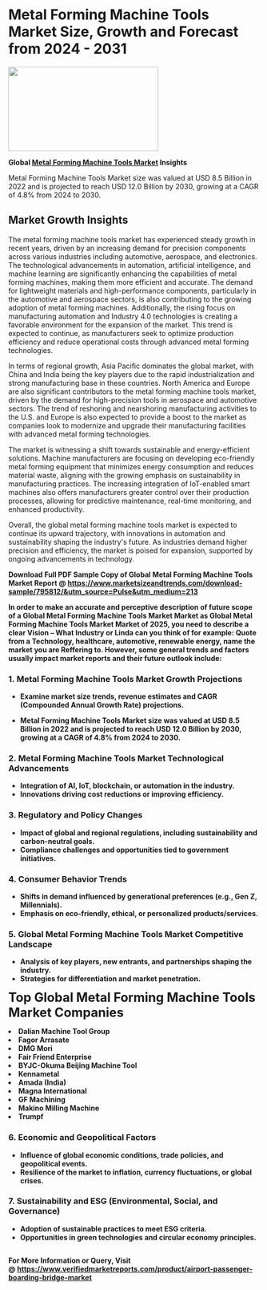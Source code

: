 <H1>Metal Forming Machine Tools Market Size, Growth and Forecast from 2024 - 2031</H1><img class="aligncenter size-medium wp-image-584254" src="https://thirdeyenews.in/wp-content/uploads/2024/09/Global-Market-Research-300x168.jpeg" alt="" width="300" height="168" /><p><strong>Global&nbsp;<a href="https://www.marketsizeandtrends.com/download-sample/795812/&amp;utm_source=Pulse&amp;utm_medium=213">Metal Forming Machine Tools Market</a> Insights</strong></p><p>Metal Forming Machine Tools Market size was valued at USD 8.5 Billion in 2022 and is projected to reach USD 12.0 Billion by 2030, growing at a CAGR of 4.8% from 2024 to 2030.</p><p><h2>Market Growth Insights</h2> <p>The metal forming machine tools market has experienced steady growth in recent years, driven by an increasing demand for precision components across various industries including automotive, aerospace, and electronics. The technological advancements in automation, artificial intelligence, and machine learning are significantly enhancing the capabilities of metal forming machines, making them more efficient and accurate. The demand for lightweight materials and high-performance components, particularly in the automotive and aerospace sectors, is also contributing to the growing adoption of metal forming machines. Additionally, the rising focus on manufacturing automation and Industry 4.0 technologies is creating a favorable environment for the expansion of the market. This trend is expected to continue, as manufacturers seek to optimize production efficiency and reduce operational costs through advanced metal forming technologies.</p> <p><strong></strong></p> <p>In terms of regional growth, Asia Pacific dominates the global market, with China and India being the key players due to the rapid industrialization and strong manufacturing base in these countries. North America and Europe are also significant contributors to the metal forming machine tools market, driven by the demand for high-precision tools in aerospace and automotive sectors. The trend of reshoring and nearshoring manufacturing activities to the U.S. and Europe is also expected to provide a boost to the market as companies look to modernize and upgrade their manufacturing facilities with advanced metal forming technologies.</p> <p>The market is witnessing a shift towards sustainable and energy-efficient solutions. Machine manufacturers are focusing on developing eco-friendly metal forming equipment that minimizes energy consumption and reduces material waste, aligning with the growing emphasis on sustainability in manufacturing practices. The increasing integration of IoT-enabled smart machines also offers manufacturers greater control over their production processes, allowing for predictive maintenance, real-time monitoring, and enhanced productivity.</p> <p>Overall, the global metal forming machine tools market is expected to continue its upward trajectory, with innovations in automation and sustainability shaping the industry's future. As industries demand higher precision and efficiency, the market is poised for expansion, supported by ongoing advancements in technology.</p> <p><strong></p><p><span class=""><strong>Download Full PDF Sample Copy of Global Metal Forming Machine Tools Market Report</strong> @ <a href="https://www.marketsizeandtrends.com/download-sample/795812/&amp;utm_source=Pulse&amp;utm_medium=213" target="_blank">https://www.marketsizeandtrends.com/download-sample/795812/&amp;utm_source=Pulse&amp;utm_medium=213</a></span></p><p>In order to make an accurate and perceptive description of future scope of a Global&nbsp;Metal Forming Machine Tools Market Market as Global&nbsp;Metal Forming Machine Tools Market Market of 2025, you need to describe a clear Vision &ndash; What Industry or Linda can you think of for example: Quote from a Technology, healthcare, automotive, renewable energy, name the market you are Reffering to. However, some general trends and factors usually impact market reports and their future outlook include:</p><h3>1.&nbsp;<strong>Metal Forming Machine Tools Market Growth Projections</strong></h3><ul><li>Examine market size trends, revenue estimates and CAGR (Compounded Annual Growth Rate) projections.</li><li><p>Metal Forming Machine Tools Market size was valued at USD 8.5 Billion in 2022 and is projected to reach USD 12.0 Billion by 2030, growing at a CAGR of 4.8% from 2024 to 2030.</p></li></ul><h3>2.&nbsp;<strong>Metal Forming Machine Tools Market Technological Advancements</strong></h3><ul><li>Integration of AI, IoT, blockchain, or automation in the industry.</li><li>Innovations driving cost reductions or improving efficiency.</li></ul><h3>3.&nbsp;<strong>Regulatory and Policy Changes</strong></h3><ul><li>Impact of global and regional regulations, including sustainability and carbon-neutral goals.</li><li>Compliance challenges and opportunities tied to government initiatives.</li></ul><h3>4.&nbsp;<strong>Consumer Behavior Trends</strong></h3><ul><li>Shifts in demand influenced by generational preferences (e.g., Gen Z, Millennials).</li><li>Emphasis on eco-friendly, ethical, or personalized products/services.</li></ul><h3>5.&nbsp;<strong>Global Metal Forming Machine Tools Market Competitive Landscape</strong></h3><ul><li>Analysis of key players, new entrants, and partnerships shaping the industry.</li><li>Strategies for differentiation and market penetration.</li></ul><p data-pm-slice="1 1 []"><span style="color: inherit; font-family: inherit; font-size: 25px;">Top Global Metal Forming Machine Tools Market Companies</span></p><div class="" data-test-id=""><p><li>Dalian Machine Tool Group</li><li> Fagor Arrasate</li><li> DMG Mori</li><li> Fair Friend Enterprise</li><li> BYJC-Okuma Beijing Machine Tool</li><li> Kennametal</li><li> Amada (India)</li><li> Magna International</li><li> GF Machining</li><li> Makino Milling Machine</li><li> Trumpf</li></p></div><h3>6.&nbsp;<strong>Economic and Geopolitical Factors</strong></h3><ul><li>Influence of global economic conditions, trade policies, and geopolitical events.</li><li>Resilience of the market to inflation, currency fluctuations, or global crises.</li></ul><h3>7.&nbsp;<strong>Sustainability and ESG (Environmental, Social, and Governance)</strong></h3><ul><li>Adoption of sustainable practices to meet ESG criteria.</li><li>Opportunities in green technologies and circular economy principles.</li></ul><h2><strong style="font-size: 14px;">For More Information or Query, Visit @&nbsp;</strong><a style="background-color: #ffffff; font-size: 14px;" href="https://www.marketsizeandtrends.com/report/metal-forming-machine-tools-market/" target="_blank">https://www.verifiedmarketreports.com/product/airport-passenger-boarding-bridge-market</a></h2>
